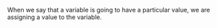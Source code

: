 When we say that a variable is going to have a particular value, we are
assigning a value to the variable.
